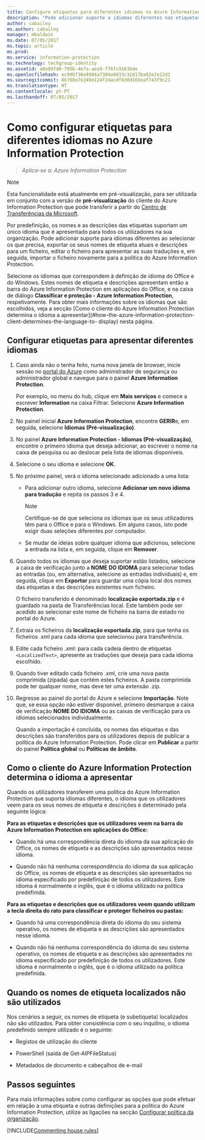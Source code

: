 ```yaml
---
title: Configure etiquetas para diferentes idiomas no Azure Information Protection
description: "Pode adicionar suporte a idiomas diferentes nas etiquetas que os utilizadores veem na barra Information Protection, ao especificar os idiomas na política do Azure Information Protection e importar as suas traduções."
author: cabailey
ms.author: cabailey
manager: mbaldwin
ms.date: 07/05/2017
ms.topic: article
ms.prod: 
ms.service: information-protection
ms.technology: techgroup-identity
ms.assetid: a0e89fd0-795b-4e7a-aea9-ff6fc9163bde
ms.openlocfilehash: ec99bf36e8904a7304a9d33c32d17ba92e2e22d2
ms.sourcegitcommit: 8b768e7e249e124f24acdf630d165eaf743f9c21
ms.translationtype: HT
ms.contentlocale: pt-PT
ms.lasthandoff: 07/05/2017
---
```

<a id="how-to-configure-labels-for-different-languages-in-azure-information-protection" class="xliff"></a>

# Como configurar etiquetas para diferentes idiomas no Azure Information Protection

>*Aplica-se a: Azure Information Protection*

>[!NOTE]
>Esta funcionalidade está atualmente em pré-visualização, para ser utilizada em conjunto com a versão de **pré-visualização** do cliente do Azure Information Protection que pode transferir a partir do [Centro de Transferências da Microsoft](https://www.microsoft.com/en-us/download/details.aspx?id=53018).

Por predefinição, os nomes e as descrições das etiquetas suportam um único idioma que é apresentado para todos os utilizadores na sua organização. Pode adicionar suporte para idiomas diferentes ao selecionar os que precisa, exportar os seus nomes de etiqueta atuais e descrições para um ficheiro, editar o ficheiro para apresentar as suas traduções e, em seguida, importar o ficheiro novamente para a política do Azure Information Protection.

Selecione os idiomas que correspondem à definição de idioma do Office e do Windows. Estes nomes de etiqueta e descrições apresentam então a barra do Azure Information Protection em aplicações do Office, e na caixa de diálogo **Classificar e proteção - Azure Information Protection**, respetivamente. Para obter mais informações sobre os idiomas que são escolhidos, veja a secção [Como o cliente do Azure Information Protection determina o idioma a apresentar](#how-the-azure-information-protection-client-determines-the-language-to- display) nesta página. 

<a id="to-configure-labels-to-display-in-different-languages" class="xliff"></a>

## Configurar etiquetas para apresentar diferentes idiomas

1. Caso ainda não o tenha feito, numa nova janela de browser, inicie sessão no [portal do Azure](https://portal.azure.com) como administrador de segurança ou administrador global e navegue para o painel **Azure Information Protection**. 
    
    Por exemplo, no menu do hub, clique em **Mais serviços** e comece a escrever **Information** na caixa Filtrar. Selecione **Azure Information Protection**.

2. No painel inicial **Azure Information Protection**, encontre **GERIR**e, em seguida, selecione **Idiomas (Pré-visualização)**.

3. No painel **Azure Information Protection - Idiomas (Pré-visualização)**, encontre o primeiro idioma que deseja adicionar, ao escrever o nome na caixa de pesquisa ou ao deslocar pela lista de idiomas disponíveis. 

4. Selecione o seu idioma e selecione **OK**.

5. No próximo painel, verá o idioma selecionado adicionado a uma lista:
    
    - Para adicionar outro idioma, selecione **Adicionar um novo idioma para tradução** e repita os passos 3 e 4. 
        
        > [!NOTE]
        > Certifique-se de que seleciona os idiomas que os seus utilizadores têm para o Office e para o Windows. Em alguns casos, isto pode exigir duas seleções diferentes por computador.
        
    - Se mudar de ideias sobre qualquer idioma que adicionou, selecione a entrada na lista e, em seguida, clique em **Remover**.

6. Quando todos os idiomas que deseja suportar estão listados, selecione a caixa de verificação junto a **NOME DO IDIOMA** para selecionar todas as entradas (ou, em alternativa, selecione as entradas individuais) e, em seguida, clique em **Exportar** para guardar uma cópia local dos nomes das etiquetas e das descrições existentes num ficheiro. 
    
    O ficheiro transferido é denominado **localização exportada.zip** e é guardado na pasta de Transferências local. Este também pode ser acedido ao selecionar este nome de ficheiro na barra de estado no portal do Azure.

7. Extraia os ficheiros da **localização exportada.zip**, para que tenha os ficheiros .xml para cada idioma que selecionou para transferência. 

8. Edite cada ficheiro .xml: para cada cadeia dentro de etiquetas `<LocalizedText>`, apresente as traduções que deseja para cada idioma escolhido. 

9. Quando tiver editado cada ficheiro .xml, crie uma nova pasta comprimida (zipada) que contém estes ficheiros. A pasta comprimida pode ter qualquer nome, mas deve ter uma extensão .zip.

10. Regresse ao painel do portal do Azure e selecione **Importação**. Note que, se essa opção não estiver disponível, primeiro desmarque a caixa de verificação **NOME DO IDIOMA** ou as caixas de verificação para os idiomas selecionados individualmente.
    
    Quando a importação é concluída, os nomes das etiquetas e das descrições são transferidos para os utilizadores depois de publicar a política do Azure Information Protection. Pode clicar em **Publicar** a partir do painel **Política global** ou **Políticas de âmbito**.

<a id="how-the-azure-information-protection-client-determines-the-language-to-display" class="xliff"></a>

## Como o cliente do Azure Information Protection determina o idioma a apresentar

Quando os utilizadores transferem uma política do Azure Information Protection que suporta idiomas diferentes, o idioma que os utilizadores veem para os seus nomes de etiqueta e descrições é determinado pela seguinte lógica:

**Para as etiquetas e descrições que os utilizadores veem na barra do Azure Information Protection em aplicações do Office:**

- Quando há uma correspondência direta do idioma da sua aplicação do Office, os nomes de etiqueta e as descrições são apresentados nesse idioma.

- Quando não há nenhuma correspondência do idioma da sua aplicação do Office, os nomes de etiqueta e as descrições são apresentados no idioma especificado por predefinição de todos os utilizadores. Este idioma é normalmente o inglês, que é o idioma utilizado na política predefinida.

**Para as etiquetas e descrições que os utilizadores veem quando utilizam a tecla direita do rato para classificar e proteger ficheiros ou pastas:**

- Quando há uma correspondência direta do idioma do seu sistema operativo, os nomes de etiqueta e as descrições são apresentados nesse idioma.

- Quando não há nenhuma correspondência do idioma do seu sistema operativo, os nomes de etiqueta e as descrições são apresentados no idioma especificado por predefinição de todos os utilizadores. Este idioma é normalmente o inglês, que é o idioma utilizado na política predefinida.

<a id="when-localized-label-names-are-not-used" class="xliff"></a>

## Quando os nomes de etiqueta localizados não são utilizados

Nos cenários a seguir, os nomes de etiqueta (e subetiqueta) localizados não são utilizados. Para obter consistência com o seu inquilino, o idioma predefinido sempre utilizado é o seguinte:

- Registos de utilização do cliente

- PowerShell (saída de Get-AIPFileStatus)

- Metadados de documento e cabeçalhos de e-mail


<a id="next-steps" class="xliff"></a>

## Passos seguintes

Para mais informações sobre como configurar as opções que pode efetuar em relação a uma etiqueta e outras definições para a política do Azure Information Protection, utilize as ligações na secção [Configurar política da organização](configure-policy.md#configuring-your-organizations-policy).

[!INCLUDE[Commenting house rules](../includes/houserules.md)]


